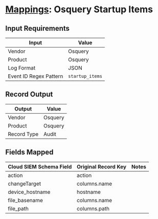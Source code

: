 # [Mappings](README.md): Osquery Startup Items

## Input Requirements

|Input|Value|
|-----|-----|
|Vendor|Osquery|
|Product|Osquery|
|Log Format|JSON|
|Event ID Regex Pattern|`startup_items`|

## Record Output

|Output|Value|
|------|-----|
|Vendor|Osquery|
|Product|Osquery|
|Record Type|Audit|

## Fields Mapped

|Cloud SIEM Schema Field|Original Record Key|Notes|
|-----------------------|-------------------|-----|
|action|action||
|changeTarget|columns.name||
|device_hostname|hostname||
|file_basename|columns.name||
|file_path|columns.path||

